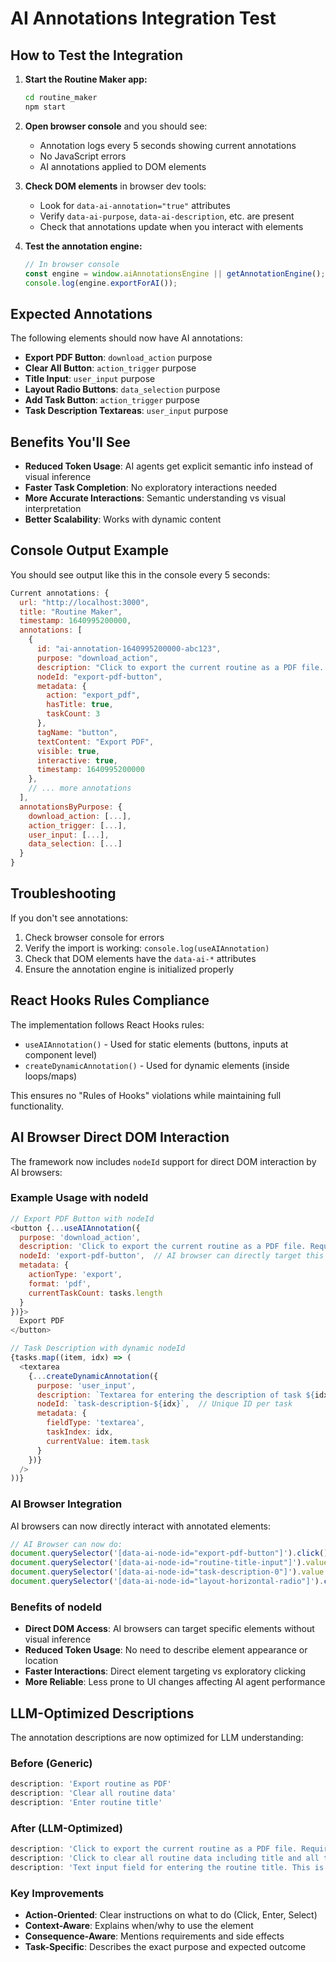 # AI Annotations Integration Test

## How to Test the Integration

1. **Start the Routine Maker app:**
   ```bash
   cd routine_maker
   npm start
   ```

2. **Open browser console** and you should see:
   - Annotation logs every 5 seconds showing current annotations
   - No JavaScript errors
   - AI annotations applied to DOM elements

3. **Check DOM elements** in browser dev tools:
   - Look for `data-ai-annotation="true"` attributes
   - Verify `data-ai-purpose`, `data-ai-description`, etc. are present
   - Check that annotations update when you interact with elements

4. **Test the annotation engine:**
   ```javascript
   // In browser console
   const engine = window.aiAnnotationsEngine || getAnnotationEngine();
   console.log(engine.exportForAI());
   ```

## Expected Annotations

The following elements should now have AI annotations:

- **Export PDF Button**: `download_action` purpose
- **Clear All Button**: `action_trigger` purpose  
- **Title Input**: `user_input` purpose
- **Layout Radio Buttons**: `data_selection` purpose
- **Add Task Button**: `action_trigger` purpose
- **Task Description Textareas**: `user_input` purpose

## Benefits You'll See

- **Reduced Token Usage**: AI agents get explicit semantic info instead of visual inference
- **Faster Task Completion**: No exploratory interactions needed
- **More Accurate Interactions**: Semantic understanding vs visual interpretation
- **Better Scalability**: Works with dynamic content

## Console Output Example

You should see output like this in the console every 5 seconds:

```javascript
Current annotations: {
  url: "http://localhost:3000",
  title: "Routine Maker",
  timestamp: 1640995200000,
  annotations: [
    {
      id: "ai-annotation-1640995200000-abc123",
      purpose: "download_action",
      description: "Click to export the current routine as a PDF file. Requires a title and at least one task to be enabled.",
      nodeId: "export-pdf-button",
      metadata: {
        action: "export_pdf",
        hasTitle: true,
        taskCount: 3
      },
      tagName: "button",
      textContent: "Export PDF",
      visible: true,
      interactive: true,
      timestamp: 1640995200000
    },
    // ... more annotations
  ],
  annotationsByPurpose: {
    download_action: [...],
    action_trigger: [...],
    user_input: [...],
    data_selection: [...]
  }
}
```

## Troubleshooting

If you don't see annotations:

1. Check browser console for errors
2. Verify the import is working: `console.log(useAIAnnotation)`
3. Check that DOM elements have the `data-ai-*` attributes
4. Ensure the annotation engine is initialized properly

## React Hooks Rules Compliance

The implementation follows React Hooks rules:
- `useAIAnnotation()` - Used for static elements (buttons, inputs at component level)
- `createDynamicAnnotation()` - Used for dynamic elements (inside loops/maps)

This ensures no "Rules of Hooks" violations while maintaining full functionality.

## AI Browser Direct DOM Interaction

The framework now includes `nodeId` support for direct DOM interaction by AI browsers:

### Example Usage with nodeId
```javascript
// Export PDF Button with nodeId
<button {...useAIAnnotation({
  purpose: 'download_action',
  description: 'Click to export the current routine as a PDF file. Requires a title and at least one task to be enabled.',
  nodeId: 'export-pdf-button',  // AI browser can directly target this
  metadata: { 
    actionType: 'export',
    format: 'pdf',
    currentTaskCount: tasks.length 
  }
})}>
  Export PDF
</button>

// Task Description with dynamic nodeId
{tasks.map((item, idx) => (
  <textarea 
    {...createDynamicAnnotation({
      purpose: 'user_input',
      description: `Textarea for entering the description of task ${idx + 1}. Describe what needs to be done for this step in the routine.`,
      nodeId: `task-description-${idx}`,  // Unique ID per task
      metadata: { 
        fieldType: 'textarea',
        taskIndex: idx,
        currentValue: item.task 
      }
    })}
  />
))}
```

### AI Browser Integration
AI browsers can now directly interact with annotated elements:

```javascript
// AI Browser can now do:
document.querySelector('[data-ai-node-id="export-pdf-button"]').click();
document.querySelector('[data-ai-node-id="routine-title-input"]').value = "New Title";
document.querySelector('[data-ai-node-id="task-description-0"]').value = "Task description";
document.querySelector('[data-ai-node-id="layout-horizontal-radio"]').click();
```

### Benefits of nodeId
- **Direct DOM Access**: AI browsers can target specific elements without visual inference
- **Reduced Token Usage**: No need to describe element appearance or location
- **Faster Interactions**: Direct element targeting vs exploratory clicking
- **More Reliable**: Less prone to UI changes affecting AI agent performance

## LLM-Optimized Descriptions

The annotation descriptions are now optimized for LLM understanding:

### Before (Generic)
```javascript
description: 'Export routine as PDF'
description: 'Clear all routine data'
description: 'Enter routine title'
```

### After (LLM-Optimized)
```javascript
description: 'Click to export the current routine as a PDF file. Requires a title and at least one task to be enabled.'
description: 'Click to clear all routine data including title and all tasks. This action cannot be undone.'
description: 'Text input field for entering the routine title. This is required for exporting the routine as PDF.'
```

### Key Improvements
- **Action-Oriented**: Clear instructions on what to do (Click, Enter, Select)
- **Context-Aware**: Explains when/why to use the element
- **Consequence-Aware**: Mentions requirements and side effects
- **Task-Specific**: Describes the exact purpose and expected outcome
